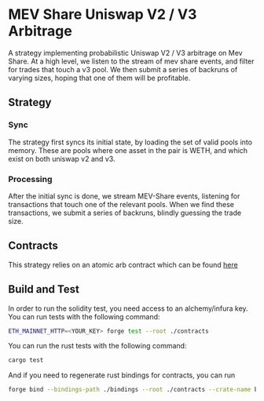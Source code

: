 # MEV Share Uniswap V2 / V3 Arbitrage

A strategy implementing probabilistic Uniswap V2 / V3 arbitrage on Mev Share. At a high level, we listen to the stream of mev share events, and filter for trades that touch a v3 pool. We then submit a series of backruns of varying sizes, hoping that one of them will be profitable.

## Strategy 

### Sync

The strategy first syncs its initial state, by loading the set of valid pools into memory. These are pools where one asset in the pair is WETH, and which exist on both uniswap v2 and v3. 

### Processing

After the initial sync is done, we stream MEV-Share events, listening for transactions that touch one of the relevant pools. When we find these transactions, we submit a series of backruns, blindly guessing the trade size.  


## Contracts 

This strategy relies on an atomic arb contract which can be found [here](./contracts/src/BlindArb.sol)

## Build and Test 

In order to run the solidity test, you need access to an alchemy/infura key. You can run tests with the following command: 

```sh
ETH_MAINNET_HTTP=<YOUR_KEY> forge test --root ./contracts
```

You can run the rust tests with the following command: 

```sh
cargo test
```

And if you need to regenerate rust bindings for contracts, you can run 

```sh
forge bind --bindings-path ./bindings --root ./contracts --crate-name bindings
```